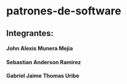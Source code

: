 # patrones-de-software

## Integrantes: 
#### John Alexis Munera Mejia 
#### Sebastian Anderson Ramirez 
#### Gabriel Jaime Thomas Uribe 

